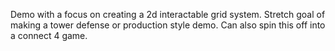 Demo with a focus on creating a 2d interactable grid system. Stretch goal of making a tower defense or production style demo. Can also spin this off into a connect 4 game.

